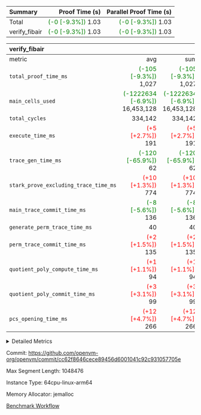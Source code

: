 | Summary | Proof Time (s) | Parallel Proof Time (s) |
|:---|---:|---:|
| Total | <span style='color: green'>(-0 [-9.3%])</span> 1.03 | <span style='color: green'>(-0 [-9.3%])</span> 1.03 |
| verify_fibair | <span style='color: green'>(-0 [-9.3%])</span> 1.03 | <span style='color: green'>(-0 [-9.3%])</span> 1.03 |


| verify_fibair |||||
|:---|---:|---:|---:|---:|
|metric|avg|sum|max|min|
| `total_proof_time_ms ` | <span style='color: green'>(-105 [-9.3%])</span> 1,027 | <span style='color: green'>(-105 [-9.3%])</span> 1,027 | <span style='color: green'>(-105 [-9.3%])</span> 1,027 | <span style='color: green'>(-105 [-9.3%])</span> 1,027 |
| `main_cells_used     ` | <span style='color: green'>(-1222634 [-6.9%])</span> 16,453,128 | <span style='color: green'>(-1222634 [-6.9%])</span> 16,453,128 | <span style='color: green'>(-1222634 [-6.9%])</span> 16,453,128 | <span style='color: green'>(-1222634 [-6.9%])</span> 16,453,128 |
| `total_cycles        ` |  334,142 |  334,142 |  334,142 |  334,142 |
| `execute_time_ms     ` | <span style='color: red'>(+5 [+2.7%])</span> 191 | <span style='color: red'>(+5 [+2.7%])</span> 191 | <span style='color: red'>(+5 [+2.7%])</span> 191 | <span style='color: red'>(+5 [+2.7%])</span> 191 |
| `trace_gen_time_ms   ` | <span style='color: green'>(-120 [-65.9%])</span> 62 | <span style='color: green'>(-120 [-65.9%])</span> 62 | <span style='color: green'>(-120 [-65.9%])</span> 62 | <span style='color: green'>(-120 [-65.9%])</span> 62 |
| `stark_prove_excluding_trace_time_ms` | <span style='color: red'>(+10 [+1.3%])</span> 774 | <span style='color: red'>(+10 [+1.3%])</span> 774 | <span style='color: red'>(+10 [+1.3%])</span> 774 | <span style='color: red'>(+10 [+1.3%])</span> 774 |
| `main_trace_commit_time_ms` | <span style='color: green'>(-8 [-5.6%])</span> 136 | <span style='color: green'>(-8 [-5.6%])</span> 136 | <span style='color: green'>(-8 [-5.6%])</span> 136 | <span style='color: green'>(-8 [-5.6%])</span> 136 |
| `generate_perm_trace_time_ms` |  40 |  40 |  40 |  40 |
| `perm_trace_commit_time_ms` | <span style='color: red'>(+2 [+1.5%])</span> 135 | <span style='color: red'>(+2 [+1.5%])</span> 135 | <span style='color: red'>(+2 [+1.5%])</span> 135 | <span style='color: red'>(+2 [+1.5%])</span> 135 |
| `quotient_poly_compute_time_ms` | <span style='color: red'>(+1 [+1.1%])</span> 94 | <span style='color: red'>(+1 [+1.1%])</span> 94 | <span style='color: red'>(+1 [+1.1%])</span> 94 | <span style='color: red'>(+1 [+1.1%])</span> 94 |
| `quotient_poly_commit_time_ms` | <span style='color: red'>(+3 [+3.1%])</span> 99 | <span style='color: red'>(+3 [+3.1%])</span> 99 | <span style='color: red'>(+3 [+3.1%])</span> 99 | <span style='color: red'>(+3 [+3.1%])</span> 99 |
| `pcs_opening_time_ms ` | <span style='color: red'>(+12 [+4.7%])</span> 266 | <span style='color: red'>(+12 [+4.7%])</span> 266 | <span style='color: red'>(+12 [+4.7%])</span> 266 | <span style='color: red'>(+12 [+4.7%])</span> 266 |



<details>
<summary>Detailed Metrics</summary>

|  | verify_program_compile_ms | total_cells | stark_prove_excluding_trace_time_ms | quotient_poly_compute_time_ms | quotient_poly_commit_time_ms | perm_trace_commit_time_ms | pcs_opening_time_ms | main_trace_commit_time_ms |
| --- | --- | --- | --- | --- | --- | --- | --- |
|  | 7 | 65,536 | 36 | 1 | 6 | 0 | 22 | 6 | 

| air_name | rows | quotient_deg | main_cols | interactions | constraints | cells |
| --- | --- | --- | --- | --- | --- | --- |
| AccessAdapterAir<2> |  | 2 |  | 5 | 12 |  | 
| AccessAdapterAir<4> |  | 2 |  | 5 | 12 |  | 
| AccessAdapterAir<8> |  | 2 |  | 5 | 12 |  | 
| FibonacciAir | 32,768 | 1 | 2 |  | 5 | 65,536 | 
| FriReducedOpeningAir |  | 2 |  | 39 | 71 |  | 
| JalRangeCheckAir |  | 2 |  | 9 | 14 |  | 
| NativePoseidon2Air<BabyBearParameters>, 1> |  | 2 |  | 136 | 572 |  | 
| PhantomAir |  | 2 |  | 3 | 5 |  | 
| ProgramAir |  | 1 |  | 1 | 4 |  | 
| VariableRangeCheckerAir |  | 1 |  | 1 | 4 |  | 
| VmAirWrapper<AluNativeAdapterAir, FieldArithmeticCoreAir> |  | 2 |  | 15 | 27 |  | 
| VmAirWrapper<BranchNativeAdapterAir, BranchEqualCoreAir<1> |  | 2 |  | 11 | 25 |  | 
| VmAirWrapper<NativeAdapterAir<2, 0>, PublicValuesCoreAir> |  | 2 |  | 11 | 29 |  | 
| VmAirWrapper<NativeLoadStoreAdapterAir<1>, NativeLoadStoreCoreAir<1> |  | 2 |  | 15 | 20 |  | 
| VmAirWrapper<NativeLoadStoreAdapterAir<4>, NativeLoadStoreCoreAir<4> |  | 2 |  | 15 | 20 |  | 
| VmAirWrapper<NativeVectorizedAdapterAir<4>, FieldExtensionCoreAir> |  | 2 |  | 15 | 27 |  | 
| VmConnectorAir |  | 2 |  | 5 | 11 |  | 
| VolatileBoundaryAir |  | 2 |  | 7 | 19 |  | 

| group | trace_gen_time_ms | total_proof_time_ms | total_cycles | total_cells | stark_prove_excluding_trace_time_ms | quotient_poly_compute_time_ms | quotient_poly_commit_time_ms | perm_trace_commit_time_ms | pcs_opening_time_ms | main_trace_commit_time_ms | main_cells_used | generate_perm_trace_time_ms | execute_time_ms |
| --- | --- | --- | --- | --- | --- | --- | --- | --- | --- | --- | --- | --- | --- |
| verify_fibair | 62 | 1,027 | 334,142 | 62,474,410 | 774 | 94 | 99 | 135 | 266 | 136 | 16,453,128 | 40 | 191 | 

| group | air_name | rows | prep_cols | perm_cols | main_cols | cells |
| --- | --- | --- | --- | --- | --- | --- |
| verify_fibair | AccessAdapterAir<2> | 131,072 |  | 16 | 11 | 3,538,944 | 
| verify_fibair | AccessAdapterAir<4> | 65,536 |  | 16 | 13 | 1,900,544 | 
| verify_fibair | AccessAdapterAir<8> | 128 |  | 16 | 17 | 4,224 | 
| verify_fibair | FriReducedOpeningAir | 2,048 |  | 84 | 27 | 227,328 | 
| verify_fibair | JalRangeCheckAir | 32,768 |  | 28 | 12 | 1,310,720 | 
| verify_fibair | NativePoseidon2Air<BabyBearParameters>, 1> | 32,768 |  | 312 | 398 | 23,265,280 | 
| verify_fibair | PhantomAir | 16,384 |  | 12 | 6 | 294,912 | 
| verify_fibair | ProgramAir | 8,192 |  | 8 | 10 | 147,456 | 
| verify_fibair | VariableRangeCheckerAir | 262,144 | 2 | 8 | 1 | 2,359,296 | 
| verify_fibair | VmAirWrapper<AluNativeAdapterAir, FieldArithmeticCoreAir> | 262,144 |  | 36 | 29 | 17,039,360 | 
| verify_fibair | VmAirWrapper<BranchNativeAdapterAir, BranchEqualCoreAir<1> | 32,768 |  | 28 | 23 | 1,671,168 | 
| verify_fibair | VmAirWrapper<NativeLoadStoreAdapterAir<1>, NativeLoadStoreCoreAir<1> | 65,536 |  | 40 | 21 | 3,997,696 | 
| verify_fibair | VmAirWrapper<NativeLoadStoreAdapterAir<4>, NativeLoadStoreCoreAir<4> | 32,768 |  | 40 | 27 | 2,195,456 | 
| verify_fibair | VmAirWrapper<NativeVectorizedAdapterAir<4>, FieldExtensionCoreAir> | 32,768 |  | 36 | 38 | 2,424,832 | 
| verify_fibair | VmConnectorAir | 2 | 1 | 16 | 5 | 42 | 
| verify_fibair | VolatileBoundaryAir | 65,536 |  | 20 | 12 | 2,097,152 | 

| group | trace_height_constraint | weighted_sum | threshold |
| --- | --- | --- | --- |
| verify_fibair | 0 | 1,085,444 | 2,013,265,921 | 
| verify_fibair | 1 | 5,411,200 | 2,013,265,921 | 
| verify_fibair | 2 | 542,722 | 2,013,265,921 | 
| verify_fibair | 3 | 5,476,612 | 2,013,265,921 | 
| verify_fibair | 4 | 65,536 | 2,013,265,921 | 
| verify_fibair | 5 | 12,851,850 | 2,013,265,921 | 

| trace_height_constraint | threshold |
| --- | --- |
| 0 | 2,013,265,921 | 

</details>


Commit: https://github.com/openvm-org/openvm/commit/cc62f8646cece89456d6001041c92c931057705e

Max Segment Length: 1048476

Instance Type: 64cpu-linux-arm64

Memory Allocator: jemalloc

[Benchmark Workflow](https://github.com/openvm-org/openvm/actions/runs/15220525396)
